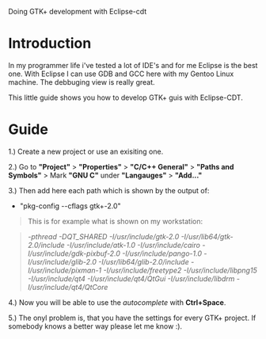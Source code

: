 Doing GTK+ development with Eclipse-cdt

# Introduction #

In my programmer life i've tested a lot of IDE's and for me Eclipse is the best one. With Eclipse I
can use GDB and GCC here with my Gentoo Linux machine. The debbuging view is really great.

This little guide shows you how to develop GTK+ guis with Eclipse-CDT.

# Guide #

1.) Create a new project or use an exisiting one.

2.) Go to **"Project"** > **"Properties"** > **"C/C++ General"** > **"Paths and Symbols"** > Mark **"GNU C"** under **"Langauges"** > **"Add..."**

3.) Then add here each path which is shown by the output of:
  * "pkg-config --cflags gtk+-2.0" 

> This is for example what is shown on my workstation:

> _-pthread -DQT\_SHARED -I/usr/include/gtk-2.0 -I/usr/lib64/gtk-2.0/include -I/usr/include/atk-1.0 -I/usr/include/cairo -I/usr/include/gdk-pixbuf-2.0 -I/usr/include/pango-1.0 -I/usr/include/glib-2.0 -I/usr/lib64/glib-2.0/include -I/usr/include/pixman-1 -I/usr/include/freetype2 -I/usr/include/libpng15 -I/usr/include/qt4 -I/usr/include/qt4/QtGui -I/usr/include/libdrm -I/usr/include/qt4/QtCore_

4.) Now you will be able to use the _autocomplete_ with **Ctrl+Space**.

5.) The onyl problem is, that you have the settings for every GTK+ project. If somebody knows a better way please let me know :).